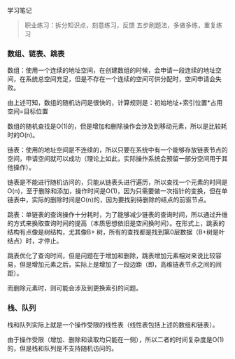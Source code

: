 学习笔记

> 职业练习：拆分知识点，刻意练习，反馈
> 五步刷题法，多做多练，重复练习

### 数组、链表、跳表

数组：使用一个连续的地址空间，在创建数组的时候，会申请一段连续的地址空间，在系统总空间充足，但是不存在一个连续的空间可供分配时，空间申请会失败。

由上述可知，数组的随机访问是很快的，计算规则是：初始地址+索引位置*占用空间=目标位置



数组的随机查找是O(1)的，但是增加和删除操作会涉及到移动元素，所以是比较耗时的O(n)。



链表：使用的地址空间是不连续的，所以只要在系统中有一个能够存放链表节点的空间，申请空间就可以成功（理论上如此，实际操作系统会预留一部分空间用于其他操作）。



链表是不能进行随机访问的，只能从链表头进行遍历，所以查找一个元素的时间是O(n)，至于删除和添加，操作时间是O(1)，因为只需要做一次指针的变换，但在单链表中，实际的删除时间是O(n)的，因为要找到待删除的结点的前驱节点。



跳表：单链表的查询操作十分耗时，为了能够减少链表的查询时间，所以通过升维的方式来换取查询时间的提高（本质思想依旧是空间换时间）。在形式上，跳表的结构有点像是树结构，尤其像B+ 树，所有的查找都是找到第0层数据（B+树是叶结点）时，才停止。



跳表优化了查询时间，但是问题在于增加和删除，跳表增加元素相对来说比较容易，但是增加元素之后，实际上是增加了一段边距（即，高维链表节点之间的间距）。

而删除元素时，则可能会涉及到更换索引的问题。



### 栈、队列

栈和队列实际上就是一个操作受限的线性表（线性表包括上述的数组和链表）。



由于操作受限（增加、删除和读取均只能在一侧），所以二者的时间复杂度是O(1)的，但是栈和队列是不支持随机访问的。
